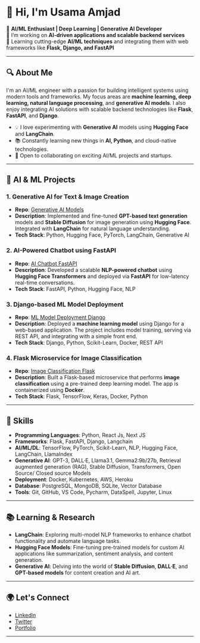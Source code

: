 # 👋 Hi, I'm Usama Amjad

🚀 **AI/ML Enthusiast | Deep Learning | Generative AI Developer**  
🔭 I’m working on **AI-driven applications and scalable backend services**  
🌱 Learning cutting-edge **AI/ML techniques** and integrating them with web frameworks like **Flask, Django, and FastAPI**

---

## **🔍 About Me**

I'm an AI/ML engineer with a passion for building intelligent systems using modern tools and frameworks. My focus areas are **machine learning, deep learning, natural language processing**, and **generative AI models**. I also enjoy integrating AI solutions with scalable backend technologies like **Flask**, **FastAPI**, and **Django**.

- 💡 I love experimenting with **Generative AI** models using **Hugging Face** and **LangChain**.
- 📚 Constantly learning new things in **AI, Python**, and cloud-native technologies.
- 🤝 Open to collaborating on exciting AI/ML projects and startups.

---

## **🚀 AI & ML Projects**

### 1. **Generative AI for Text & Image Creation**
   - **Repo**: [Generative AI Models](https://github.com/yourusername/generative-ai-models)
   - **Description**: Implemented and fine-tuned **GPT-based text generation** models and **Stable Diffusion** for image generation using **Hugging Face**. Integrated with **LangChain** for natural language understanding.
   - **Tech Stack**: Python, Hugging Face, PyTorch, LangChain, Generative AI

### 2. **AI-Powered Chatbot using FastAPI**
   - **Repo**: [AI Chatbot FastAPI](https://github.com/yourusername/ai-chatbot-fastapi)
   - **Description**: Developed a scalable **NLP-powered chatbot** using **Hugging Face Transformers** and deployed via **FastAPI** for low-latency real-time conversations.
   - **Tech Stack**: FastAPI, Python, Hugging Face, NLP

### 3. **Django-based ML Model Deployment**
   - **Repo**: [ML Model Deployment Django](https://github.com/yourusername/ml-model-django)
   - **Description**: Deployed a **machine learning model** using Django for a web-based application. The project includes model training, serving via REST API, and integrating with a simple front end.
   - **Tech Stack**: Django, Python, Scikit-Learn, Docker, REST API

### 4. **Flask Microservice for Image Classification**
   - **Repo**: [Image Classification Flask](https://github.com/yourusername/image-classification-flask)
   - **Description**: Built a Flask-based microservice that performs **image classification** using a pre-trained deep learning model. The app is containerized using **Docker**.
   - **Tech Stack**: Flask, TensorFlow, Keras, Docker, Python

---

## **🧠 Skills**

- **Programming Languages**: Python, React Js, Next JS
- **Frameworks**: Flask, FastAPI, Django, Langchain
- **AI/ML/DL**: TensorFlow, PyTorch, Scikit-Learn, NLP, Hugging Face, LangChain, LlamaIndex
- **Generative AI**: GPT-3, DALL·E, Llama3.1, Gemma2:9b/27b, Retrieval augmented generation (RAG), Stable Diffusion, Transformers, Open Source/ Closed source Models
- **Deployment**: Docker, Kubernetes, AWS, Heroku
- **Database**: PostgreSQL, MongoDB, SQLite, Vector Database
- **Tools**: Git, GitHub, VS Code, Pycharm, DataSpell, Jupyter, Linux

---

## **📚 Learning & Research**

- **LangChain**: Exploring multi-model NLP frameworks to enhance chatbot functionality and automate language tasks.
- **Hugging Face Models**: Fine-tuning pre-trained models for custom AI applications like summarization, sentiment analysis, and content generation.
- **Generative AI**: Delving into the world of **Stable Diffusion**, **DALL·E**, and **GPT-based models** for content creation and AI art.

---

## **🌍 Let's Connect**

- [LinkedIn](linkedin.com/in/usama-amjad-5840b51a6)
- [Twitter](https://twitter.com/yourhandle)
- [Portfolio](https://your-portfolio-site.com)
  
---
